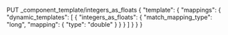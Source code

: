 

PUT _component_template/integers_as_floats
{
  "template": {
    "mappings": {
      "dynamic_templates": [
        {
          "integers_as_floats": {
            "match_mapping_type": "long",
            "mapping": {
              "type": "double"
            }
          }
        }
      ]
    }
  }
}